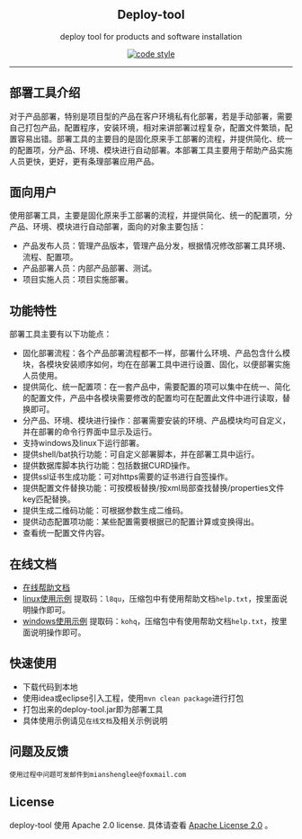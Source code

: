<h2 align="center">Deploy-tool</h2>

<p align="center">
  deploy tool for products and software installation
</p>

<p align="center">
  <a href="https://www.apache.org/licenses/LICENSE-2.0">
    <img alt="code style" src="https://img.shields.io/badge/license-Apache%202-4EB1BA.svg?style=flat-square">
  </a>
</p>

---

## 部署工具介绍

对于产品部署，特别是项目型的产品在客户环境私有化部署，若是手动部署，需要自己打包产品，配置程序，安装环境，相对来讲部署过程复杂，配置文件繁琐，配置容易出错。部署工具的主要目的是固化原来手工部署的流程，并提供简化、统一的配置项，分产品、环境、模块进行自动部署。本部署工具主要用于帮助产品实施人员更快，更好，更有条理部署应用产品。

## 面向用户

使用部署工具，主要是固化原来手工部署的流程，并提供简化、统一的配置项，分产品、环境、模块进行自动部署，面向的对象主要包括：

- 产品发布人员：管理产品版本，管理产品分发，根据情况修改部署工具环境、流程、配置项。
- 产品部署人员：内部产品部署、测试。
- 项目实施人员：项目实施部署。

## 功能特性

部署工具主要有以下功能点：

- 固化部署流程：各个产品部署流程都不一样，部署什么环境、产品包含什么模块，各模块安装顺序如何，均在在部署工具中进行设置、固化，以便部署实施人员使用。
- 提供简化、统一配置项：在一套产品中，需要配置的项可以集中在统一、简化的配置文件，产品中各模块需要修改的配置均可在配置此文件中进行读取，替换即可。
- 分产品、环境、模块进行操作：部署需要安装的环境、产品模块均可自定义，并在部署的命令行界面中显示及运行。
- 支持windows及linux下运行部署。
- 提供shell/bat执行功能：可自定义部署脚本，并在部署工具中运行。
- 提供数据库脚本执行功能：包括数据CURD操作。
- 提供ssl证书生成功能：可对https需要的证书进行自签操作。
- 提供配置文件替换功能：可按模板替换/按xml局部查找替换/properties文件key匹配替换。
- 提供生成二维码功能：可根据参数生成二维码。
- 提供动态配置项功能：某些配置需要根据已的配置计算或变换得出。
- 查看统一配置文件内容。

## 在线文档

-   [在线帮助文档](https://www.kancloud.cn/masonlee/deploy-tool-help-doc/883192)
-   [linux使用示例](https://pan.baidu.com/s/1Da5fCkbwZpckiQVfOrBwhQ)    提取码：`l8qu`，压缩包中有使用帮助文档`help.txt`，按里面说明操作即可。
-   [windows使用示例](https://pan.baidu.com/s/1lvSRXa0zN7Hpy_vZFhyubA)  提取码：`kohq`，压缩包中有使用帮助文档`help.txt`，按里面说明操作即可。

## 快速使用

-   下载代码到本地
-   使用idea或eclipse引入工程，使用`mvn clean package`进行打包
-   打包出来的deploy-tool.jar即为部署工具
-   具体使用示例请见`在线文档`及相关示例说明

## 问题及反馈
	使用过程中问题可发邮件到mianshenglee@foxmail.com

## License
 deploy-tool 使用 Apache 2.0 license. 具体请查看 [Apache License 2.0](http://www.apache.org/licenses/LICENSE-2.0) 。